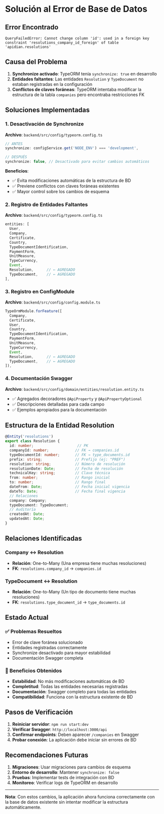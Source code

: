 # Solución al Error de Base de Datos

## Error Encontrado
```
QueryFailedError: Cannot change column 'id': used in a foreign key constraint 'resolutions_company_id_foreign' of table 'apidian.resolutions'
```

## Causa del Problema
1. **Synchronize activado**: TypeORM tenía `synchronize: true` en desarrollo
2. **Entidades faltantes**: Las entidades `Resolution` y `TypeDocument` no estaban registradas en la configuración
3. **Conflictos de claves foráneas**: TypeORM intentaba modificar la estructura de la tabla `companies` pero encontraba restricciones FK

## Soluciones Implementadas

### 1. Desactivación de Synchronize
**Archivo**: `backend/src/config/typeorm.config.ts`

```typescript
// ANTES
synchronize: configService.get('NODE_ENV') === 'development',

// DESPUÉS  
synchronize: false, // Desactivado para evitar cambios automáticos
```

**Beneficios**:
- ✅ Evita modificaciones automáticas de la estructura de BD
- ✅ Previene conflictos con claves foráneas existentes
- ✅ Mayor control sobre los cambios de esquema

### 2. Registro de Entidades Faltantes
**Archivo**: `backend/src/config/typeorm.config.ts`

```typescript
entities: [
  User,
  Company,
  Certificate,
  Country,
  TypeDocumentIdentification,
  PaymentForm,
  UnitMeasure,
  TypeCurrency,
  Event,
  Resolution,      // ← AGREGADO
  TypeDocument,    // ← AGREGADO
],
```

### 3. Registro en ConfigModule
**Archivo**: `backend/src/config/config.module.ts`

```typescript
TypeOrmModule.forFeature([
  Company,
  Certificate,
  User,
  Country,
  TypeDocumentIdentification,
  PaymentForm,
  UnitMeasure,
  TypeCurrency,
  Event,
  Resolution,      // ← AGREGADO
  TypeDocument,    // ← AGREGADO
]),
```

### 4. Documentación Swagger
**Archivo**: `backend/src/config/domain/entities/resolution.entity.ts`

- ✅ Agregados decoradores `@ApiProperty` y `@ApiPropertyOptional`
- ✅ Descripciones detalladas para cada campo
- ✅ Ejemplos apropiados para la documentación

## Estructura de la Entidad Resolution

```typescript
@Entity('resolutions')
export class Resolution {
  id: number;                    // PK
  companyId: number;            // FK → companies.id
  typeDocumentId: number;       // FK → type_documents.id
  prefix: string;               // Prefijo (ej: "PREF")
  resolution: string;           // Número de resolución
  resolutionDate: Date;         // Fecha de resolución
  technicalKey: string;         // Clave técnica
  from: number;                 // Rango inicial
  to: number;                   // Rango final
  dateFrom: Date;               // Fecha inicial vigencia
  dateTo: Date;                 // Fecha final vigencia
  // Relaciones
  company: Company;
  typeDocument: TypeDocument;
  // Auditoría
  createdAt: Date;
  updatedAt: Date;
}
```

## Relaciones Identificadas

### Company ↔ Resolution
- **Relación**: One-to-Many (Una empresa tiene muchas resoluciones)
- **FK**: `resolutions.company_id` → `companies.id`

### TypeDocument ↔ Resolution  
- **Relación**: One-to-Many (Un tipo de documento tiene muchas resoluciones)
- **FK**: `resolutions.type_document_id` → `type_documents.id`

## Estado Actual

### ✅ Problemas Resueltos
- Error de clave foránea solucionado
- Entidades registradas correctamente
- Synchronize desactivado para mayor estabilidad
- Documentación Swagger completa

### 🚀 Beneficios Obtenidos
- **Estabilidad**: No más modificaciones automáticas de BD
- **Completitud**: Todas las entidades necesarias registradas
- **Documentación**: Swagger completo para todas las entidades
- **Compatibilidad**: Funciona con la estructura existente de BD

## Pasos de Verificación

1. **Reiniciar servidor**: `npm run start:dev`
2. **Verificar Swagger**: `http://localhost:3000/api`
3. **Confirmar endpoints**: Deben aparecer `/companies` en Swagger
4. **Probar conexión**: La aplicación debe iniciar sin errores de BD

## Recomendaciones Futuras

1. **Migraciones**: Usar migraciones para cambios de esquema
2. **Entorno de desarrollo**: Mantener `synchronize: false`
3. **Pruebas**: Implementar tests de integración con BD
4. **Monitoreo**: Verificar logs de TypeORM en desarrollo

---

**Nota**: Con estos cambios, la aplicación ahora funciona correctamente con la base de datos existente sin intentar modificar la estructura automáticamente. 